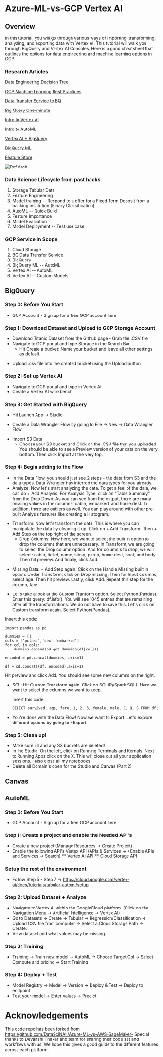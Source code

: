 
# Azure-ML-vs-GCP Vertex AI

## Overview
In this tutorial, you will go through various ways of importing, transforming, analyzing, and exporting data with Vertex AI. This tutorial will walk you through BigQuery and Vertex AI Consoles. Here is a good cheatsheet that outlines the options for data engineering and machine learning options in GCP.


### Research Articles

[Data Engineering Decision Tree](https://towardsdatascience.com/how-to-choose-the-right-google-cloud-platform-database-a223f4d7482f)

[GCP Machine Learning Best Practices](https://cloud.google.com/architecture/ml-on-gcp-best-practices)

[Data Transfer Service to BQ](https://cloud.google.com/bigquery/docs/loading-data-cloud-storage-csv)

[Big Query One-minute](https://cloud.google.com/bigquery/docs/introduction)

[Intro to Vertex AI](https://cloud.google.com/vertex-ai/docs/beginner/beginners-guide)

[Intro to AutoML](https://cloud.google.com/vertex-ai/docs/beginner/beginners-guide)

[Vertex AI + BigQuery](https://cloud.google.com/vertex-ai/docs/beginner/bqml)

[BigQuery ML](https://cloud.google.com/bigquery-ml/docs/introduction)

[Feature Store](https://cloud.google.com/vertex-ai/docs/featurestore/overview)

![Ref Arch](https://cloud.google.com/static/vertex-ai/docs/beginner/images/mlops_bq2.png)

### Data Science Lifecycle from past hacks
1. Storage Tabular Data
2. Feature Engineering
3. Model training -- Respond to a offer for a Fixed Term Deposit from a banking institution (Binary Classification)
4. AutoML -- Quick Build
5. Feature Importance
6. Model Evaluation
7. Model Deployment -- Test use case

### GCP Service in Scope
1. Cloud Storage
1. BQ Data Transfer Service
1. BigQuery
1. BigQuery ML -- AutoML
1. Vertex AI -- AutoML
1. Vertex AI -- Custom Models

## BigQuery

### Step 0: Before You Start 
* GCP Account - Sign up for a free GCP account here 

### Step 1: Download Dataset and Upload to GCP Storage Account 
* Download Titanic Dataset from the Github page - Grab the .CSV file
* Navigate to GCP portal and type Storage in the Search Bar 
  *  Hit Create a bucket:  Name your bucket and leave all other settings as default.

<!-- ![p1](https://user-images.githubusercontent.com/33441411/164117324-657bf0ce-5a65-4418-b653-0271424d61f2.png) -->

  *  Upload .csv file into the created bucket using the Upload button

### Step 2: Set up Vertex AI
* Navigate to GCP portal and type in Vertex AI
* Create a Vertex AI workbench

<!-- ![p2](https://user-images.githubusercontent.com/33441411/164118649-8be00282-58d8-4edd-9c88-4b32ee6db4ea.png)
![p3](https://user-images.githubusercontent.com/33441411/164118664-d9344532-092b-445b-b422-b143f94b097f.png)
 -->
### Step 3: Get Started with BigQuery
* Hit Launch App -> Studio 

* Create a Data Wrangler Flow by going to File -> New -> Data Wrangler Flow
<!-- ![p5](https://user-images.githubusercontent.com/33441411/164119824-00eb5c9b-5176-4b6b-842e-b4cb557cbead.png)
 -->
* Import S3 Data 
  * Choose your S3 bucket and Click on the .CSV file that you uploaded. You should be able to see a Preview version of your data on the very bottom. Then click Import at the very top.
<!-- ![p6](https://user-images.githubusercontent.com/33441411/164120598-5607027e-9e82-4a5b-b681-9c56907ab660.png)
![p7](https://user-images.githubusercontent.com/33441411/164120605-5c99301a-fd1e-41b9-9a27-a4f0b68674dc.png)
 -->
### Step 4: Begin adding to the Flow
* In the Data Flow, you should just see 2 steps - the data from S3 and the data types. Data Wrangler has inferred the data types for you already.
* Analyze: Now let's start analyzing the data. To get a feel of the data, we can do + Add Analysis. For Analysis Type, click on "Table Summary" from the Drop Down. As you can see from the output, there are many missing values in the columns: cabin, embarked, and home.dest. In addition, there are outliers as well. You can play around with other pre-built Analysis features like creating a Histogram. 
<!-- ![p8](https://user-images.githubusercontent.com/33441411/164122242-d4e9da00-4cfc-4b0c-b17f-a09d64bd0d46.png)
![p9](https://user-images.githubusercontent.com/33441411/164122250-9e468961-b2d9-41f5-b423-b00163fb0bea.png)
 -->
* Transform: Now let's transform the data. This is where you can manipulate the data by cleaning it up. Click on + Add Transform. Then + Add Step on the top right of the screen. 
   * Drop Columns: Now here, we want to select the built in option to drop the columns that are unnecessary. In Transform, we are going to select the Drop column option. And for column's to drop, we will select: cabin, ticket, name, sibsp, parch, home.dest, boat, and body. Then hit preview. And finally, click Add.
<!--    ![p10](https://user-images.githubusercontent.com/33441411/164125305-881e8c1c-f4d6-44bd-8669-f85f1181105b.png)
 -->
   * Missing Data: + Add Step again. Click on the Handle Missing built in option. Under Transform, click on Drop missing. Then for Input columns, select age. Then hit preview. Lastly, click Add.  Repeat this step for the column, fare.

   <!-- ![p11](https://user-images.githubusercontent.com/33441411/164125333-0dd3f095-b68f-4871-a2e9-b82d290691af.png) -->
   
   * Let's take a look at the Custom Tranform option. Select Python(Pandas). Enter this query: df.info(). You will see 1045 entries that are remaining after all the transformations. We do not have to save this. Let's click on Custom transform again. Select Python(Pandas). 
 
 Insert this code:
```
import pandas as pd

dummies = []
cols = ['pclass','sex','embarked']
for col in cols:
    dummies.append(pd.get_dummies(df[col]))
    
encoded = pd.concat(dummies, axis=1)

df = pd.concat((df, encoded),axis=1)

```
Hit preview and click Add. You should see some new columns on the right.

 
  * SQL: Hit Custom Transform again. Click on SQL(PySpark SQL). Here we want to select the columns we want to keep.
    
     Insert this code: 
     ```
     SELECT survived, age, fare, 1, 2, 3, female, male, C, Q, S FROM df;
     ```


* You're done with the Data Flow! Now we want to Export. Let's explore different options by going to +Export. 

### Step 5: Clean up!
* Make sure all and any S3 buckets are deleted!
* In the Studio: On the left, click on Running Terminals and Kernals. Next to Running Apps click on the X. This will close out all your application sessions. I also close all my notebooks.
* Delete all Domain's open for the Studio and Canvas (Part 2)


## Canvas 
<!-- Tutorial - https://docs.aws.amazon.com/sagemaker/latest/dg/canvas-getting-started.html -->

<!-- HACK #1 -->
## AutoML 

### Step 0: Before You Start 
* GCP Account - Sign up for a free GCP account here

### Step 1: Create a project and enable the Needed API's 
* Create a new project (Manage Resources -> Create Project)
* Enable the following API's Vertex API (APIs & Services -> +Enable APIs and Services -> Search)
** Vertex AI API
** Cloud Storage API

### Setup the rest of the environment
* Follow Step 5 - Step 7 -> https://cloud.google.com/vertex-ai/docs/tutorials/tabular-automl/setup 

### Step 2: Upload Dataset + Analyze 
* Navigate to Vertex AI within the GoogleCloud platform. (Click on the Navigation Menu -> Artificial Intelligence -> Vertex AI)
* Go to Datasets -> Create -> Tabular -> Regression/Classification -> Upload CSV file from computer -> Select a Cloud Storage Path -> Create.
* View dataset and what values may be missing.

### Step 3: Training 
* Training -> Train new model -> AutoML -> Choose Target Col -> Select Compute and pricing -> Start Training

### Step 4: Deploy + Test
* Model Registry -> Model -> Version -> Deploy & Test -> Deploy to endpoint
* Test your model -> Enter values -> Predict

# Acknowledgements
This code repo has been forked from https://github.com/DataSciNAll/Azure-ML-vs-AWS-SageMaker- Special thanks to Devanshi Thakar and team for sharing their code set and workflows with us.  We hope this gives a good guide to the different features across each platform.
